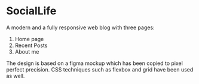 # SocialLife
A modern and a fully responsive web blog with three pages:

1. Home page
2. Recent Posts
3. About me

The design is based on a figma mockup which has been copied to pixel
perfect precision. CSS techniques such as flexbox and grid 
have been used as well.


